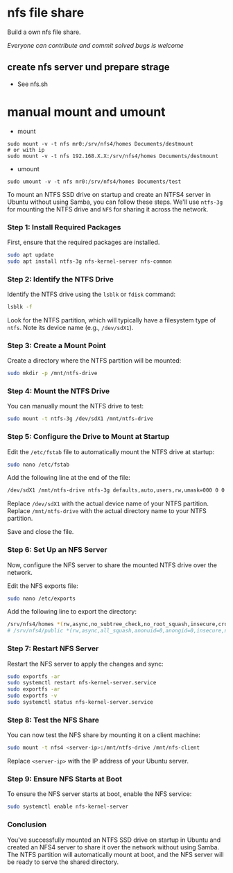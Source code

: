 # nfs file share

Build a own nfs file share.

_Everyone can contribute and commit solved bugs is welcome_

## create nfs server und prepare strage

* See nfs.sh

# manual mount and umount

* mount
```console
sudo mount -v -t nfs mr0:/srv/nfs4/homes Documents/destmount 
# or with ip
sudo mount -v -t nfs 192.168.X.X:/srv/nfs4/homes Documents/destmount 
```
* umount
```console
sudo umount -v -t nfs mr0:/srv/nfs4/homes Documents/test
```

To mount an NTFS SSD drive on startup and create an NTFS4 server in Ubuntu without using Samba, you can follow these steps. We'll use `ntfs-3g` for mounting the NTFS drive and `NFS` for sharing it across the network.

### Step 1: Install Required Packages

First, ensure that the required packages are installed.

```bash
sudo apt update
sudo apt install ntfs-3g nfs-kernel-server nfs-common
```

### Step 2: Identify the NTFS Drive

Identify the NTFS drive using the `lsblk` or `fdisk` command:

```bash
lsblk -f
```

Look for the NTFS partition, which will typically have a filesystem type of `ntfs`. Note its device name (e.g., `/dev/sdX1`).

### Step 3: Create a Mount Point

Create a directory where the NTFS partition will be mounted:

```bash
sudo mkdir -p /mnt/ntfs-drive
```

### Step 4: Mount the NTFS Drive

You can manually mount the NTFS drive to test:

```bash
sudo mount -t ntfs-3g /dev/sdX1 /mnt/ntfs-drive
```

### Step 5: Configure the Drive to Mount at Startup

Edit the `/etc/fstab` file to automatically mount the NTFS drive at startup:

```bash
sudo nano /etc/fstab
```

Add the following line at the end of the file:

```bash
/dev/sdX1 /mnt/ntfs-drive ntfs-3g defaults,auto,users,rw,umask=000 0 0
```

Replace `/dev/sdX1` with the actual device name of your NTFS partition.
Replace `/mnt/ntfs-drive` with the actual directory name to your NTFS partition.

Save and close the file.

### Step 6: Set Up an NFS Server

Now, configure the NFS server to share the mounted NTFS drive over the network.

Edit the NFS exports file:

```bash
sudo nano /etc/exports
```

Add the following line to export the directory:

```bash
/srv/nfs4/homes *(rw,async,no_subtree_check,no_root_squash,insecure,crossmnt)
# /srv/nfs4/public *(rw,async,all_squash,anonuid=0,anongid=0,insecure,no_subtree_check,crossmnt)
```

### Step 7: Restart NFS Server

Restart the NFS server to apply the changes and sync:

```bash
sudo exportfs -ar
sudo systemctl restart nfs-kernel-server.service
sudo exportfs -ar
sudo exportfs -v 
sudo systemctl status nfs-kernel-server.service
```

### Step 8: Test the NFS Share

You can now test the NFS share by mounting it on a client machine:

```bash
sudo mount -t nfs4 <server-ip>:/mnt/ntfs-drive /mnt/nfs-client
```

Replace `<server-ip>` with the IP address of your Ubuntu server.

### Step 9: Ensure NFS Starts at Boot

To ensure the NFS server starts at boot, enable the NFS service:

```bash
sudo systemctl enable nfs-kernel-server
```

### Conclusion

You've successfully mounted an NTFS SSD drive on startup in Ubuntu and created an NFS4 server to share it over the network without using Samba. The NTFS partition will automatically mount at boot, and the NFS server will be ready to serve the shared directory.